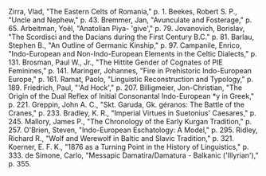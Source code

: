 Zirra, Vlad, "The Eastern Celts of Romania," p. 1.
Beekes, Robert S. P., "Uncle and Nephew," p. 43.
Bremmer, Jan, "Avunculate and Fosterage," p. 65.
Arbeitman, Yoël, "Anatolian Piya- 'give'," p. 79.
Jovanovich, Borislav, "The Scordisci and the Dacians during the First Century B.C." p. 81.
Barlau, Stephen B., "An Outline of Germanic Kinship," p. 97.
Campanile, Enrico, "Indo-European and Non-Indo-European Elements in the Celtic Dialects," p. 131.
Brosman, Paul W., Jr., "The Hittite Gender of Cognates of PIE Feminines," p. 141.
Maringer, Johannes, "Fire in Prehistoric Indo-European Europe," p. 161.
Ramat, Paolo, "Linguistic Reconstruction and Typology," p. 189.
Friedrich, Paul, "'Ad Hock'," p. 207.
Billigmeier, Jon-Christian, "The Origin of the Dual Reflex of Initial Consonantal Indo-European *y in Greek," p. 221.
Greppin, John A. C., "Skt. Garuda, Gk. géranos: The Battle of the Cranes," p. 233.
Bradley, K. R., "Imperial Virtues in Suetonius' Caesares," p. 245.
Mallory, James P., "The Chronology of the Early Kurgan Tradition," p. 257.
O'Brien, Steven, "Indo-European Eschatology: A Model," p. 295.
Ridley, Richard R., "Wolf and Werewolf in Baltic and Slavic Tradition," p. 321.
Koerner, E. F. K., "1876 as a Turning Point in the History of Linguistics," p. 333.
de Simone, Carlo, "Messapic Damatira/Damatura - Balkanic ('Illyrian')," p. 355.